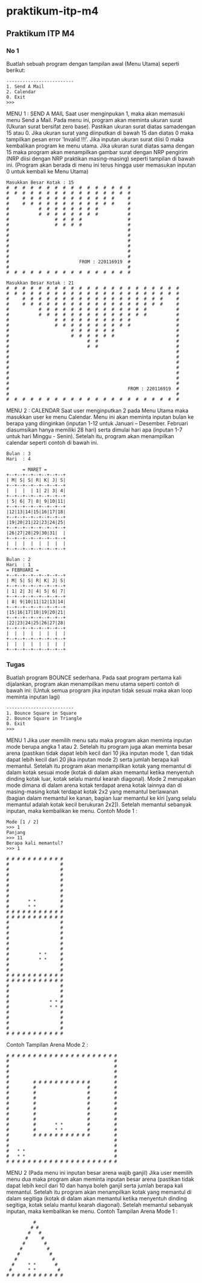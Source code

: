 # praktikum-itp-m4
## Praktikum ITP M4
### No 1
Buatlah sebuah program dengan tampilan awal (Menu Utama) seperti berikut:
```
-------------------------
1. Send A Mail
2. Calendar
0. Exit
>>> 
```
MENU 1 : SEND A MAIL
Saat user menginpukan 1, maka akan memasuki menu Send a Mail. Pada menu ini, program akan meminta ukuran surat (Ukuran surat bersifat zero base). Pastikan ukuran surat diatas samadengan 15 atau 0. Jika ukuran surat yang diinputkan di bawah 15 dan diatas 0 maka tampilkan pesan error ‘Invalid !!!’. Jika inputan ukuran surat diisi 0 maka kembalikan program ke menu utama. Jika ukuran surat diatas sama dengan 15 maka program akan menampilkan gambar surat dengan NRP pengirim (NRP diisi dengan NRP praktikan masing-masing) seperti tampilan di bawah ini. (Program akan berada di menu ini terus hingga user memasukan inputan 0 untuk kembali ke Menu Utama)
```
Masukkan Besar Kotak : 15
#  #  #  #  #  #  #  #  #  #  #  #  #  #  #  #
#  #  #  #  #  #  #  #  #  #  #  #  #  #  #  #
#     #  #  #  #  #  #  #  #  #  #  #  #     #
#     #  #  #  #  #  #  #  #  #  #  #  #     #
#           #  #  #  #  #  #  #  #           #
#           #  #  #  #  #  #  #  #           #
#                 #  #  #  #                 #
#                 #  #  #  #                 #
#                                            #
#                                            #
#                                            #
#                                            #
#                                            #
#                                            #
#                          FROM : 220116919  #
#                                            #
#  #  #  #  #  #  #  #  #  #  #  #  #  #  #  #

Masukkan Besar Kotak : 21
#  #  #  #  #  #  #  #  #  #  #  #  #  #  #  #  #  #  #  #  #  #
#  #  #  #  #  #  #  #  #  #  #  #  #  #  #  #  #  #  #  #  #  #
#     #  #  #  #  #  #  #  #  #  #  #  #  #  #  #  #  #  #     #
#     #  #  #  #  #  #  #  #  #  #  #  #  #  #  #  #  #  #     #
#           #  #  #  #  #  #  #  #  #  #  #  #  #  #           #
#           #  #  #  #  #  #  #  #  #  #  #  #  #  #           #
#                 #  #  #  #  #  #  #  #  #  #                 #
#                 #  #  #  #  #  #  #  #  #  #                 #
#                       #  #  #  #  #  #                       #
#                       #  #  #  #  #  #                       #
#                             #  #                             #
#                             #  #                             #
#                                                              #
#                                                              #
#                                                              #
#                                                              #
#                                                              #
#                                                              #
#                                                              #
#                                            FROM : 220116919  #
#                                                              #
#  #  #  #  #  #  #  #  #  #  #  #  #  #  #  #  #  #  #  #  #  #
```
MENU 2 : CALENDAR 
Saat user menginputkan 2 pada Menu Utama maka masukkan user ke menu Calendar. Menu ini akan meminta inputan bulan ke berapa yang diinginkan (inputan 1-12 untuk Januari – Desember. Februari diasumsikan hanya memiliki 28 hari) serta dimulai hari apa (inputan 1-7 untuk hari Minggu - Senin). Setelah itu, program akan menampilkan calendar seperti contoh di bawah ini.
```
Bulan : 3
Hari  : 4

      = MARET = 
+--+--+--+--+--+--+--+
| M| S| S| R| K| J| S|
+--+--+--+--+--+--+--+
|  |  |  | 1| 2| 3| 4|
+--+--+--+--+--+--+--+
| 5| 6| 7| 8| 9|10|11|
+--+--+--+--+--+--+--+
|12|13|14|15|16|17|18|
+--+--+--+--+--+--+--+
|19|20|21|22|23|24|25|
+--+--+--+--+--+--+--+
|26|27|28|29|30|31|  |
+--+--+--+--+--+--+--+
|  |  |  |  |  |  |  |
+--+--+--+--+--+--+--+

Bulan : 2
Hari  : 1
= FEBRUARI =
+--+--+--+--+--+--+--+
| M| S| S| R| K| J| S|
+--+--+--+--+--+--+--+
| 1| 2| 3| 4| 5| 6| 7|
+--+--+--+--+--+--+--+
| 8| 9|10|11|12|13|14|
+--+--+--+--+--+--+--+
|15|16|17|18|19|20|21|
+--+--+--+--+--+--+--+
|22|23|24|25|26|27|28|
+--+--+--+--+--+--+--+
|  |  |  |  |  |  |  |
+--+--+--+--+--+--+--+
|  |  |  |  |  |  |  |
+--+--+--+--+--+--+--+
```

### Tugas
Buatlah program BOUNCE sederhana. Pada saat program pertama kali dijalankan, program akan menampilkan menu utama seperti contoh di bawah ini: (Untuk semua program jika inputan tidak sesuai maka akan loop meminta inputan lagi)
```
-------------------------
1. Bounce Square in Square
2. Bounce Square in Triangle
0. Exit
>>>
```
MENU 1 
Jika user memilih menu satu maka program akan meminta inputan mode berupa angka 1 atau 2. Setelah itu program juga akan meminta besar arena (pastikan tidak dapat lebih kecil dari 10 jika inputan mode 1, dan tidak dapat lebih kecil dari 20 jika inputan mode 2) serta jumlah berapa kali memantul. Setelah itu program akan menampilkan kotak yang memantul di dalam kotak sesuai mode (kotak di dalam akan memantul ketika menyentuh dinding kotak luar, kotak selalu mantul kearah diagonal). Mode 2 merupakan mode dimana di dalam arena kotak terdapat arena kotak lainnya dan di masing-masing kotak terdapat kotak 2x2 yang memantul berlawanan (bagian dalam memantul ke kanan, bagian luar memantul ke kiri [yang selalu memantul adalah kotak kecil berukuran 2x2]). Setelah memantul sebanyak inputan, maka kembalikan ke menu.
Contoh Mode 1 :
```
Mode [1 / 2]
>>> 1
Panjang
>>> 11
Berapa kali memantul?
>>> 1

# # # # # # # # # # #
#                   #
#                   #
#                   #
#                   #
#                   #
#                   #
#                   #
#       * *         #
#       * *         #
# # # # # # # # # # #
# # # # # # # # # # #
#                   #
#                   #
#                   #
#                   #
#                   #
#                   #
#           * *     #
#           * *     #
#                   #
#                   #
# # # # # # # # # # #
# # # # # # # # # # #
#                   #
#                   #
#                   #
#               * * #
#               * * #
#                   #
#                   #
#                   #
#                   #
# # # # # # # # # # #
```
Contoh Tampilan Arena Mode 2 :
```
# # # # # # # # # # # # # # # # # # # # #
#                                       #
#                                       #
#                                       #
#                                       #
#         # # # # # # # # # # #         #
#         #                   #         #
#         #                   #         #
#         #                   #         #
#         #                   #         #
#         #                   #         #
#         #                   #         #
#         #                   #         #
#         #       * *         #         #
#         #       * *         #         #
#         # # # # # # # # # # #         #
#                                       #
#                                       #
#   * *                                 #
#   * *                                 #
# # # # # # # # # # # # # # # # # # # # #
```
MENU 2 (Pada menu ini inputan besar arena wajib ganjil)
Jika user memilih menu dua maka program akan meminta inputan besar arena (pastikan tidak dapat lebih kecil dari 10 dan hanya boleh ganjil serta jumlah berapa kali memantul. Setelah itu program akan menampilkan kotak yang memantul di dalam segitiga (kotak di dalam akan memantul ketika menyentuh dinding segitiga, kotak selalu mantul kearah diagonal). Setelah memantul sebanyak inputan, maka kembalikan ke menu.
Contoh Tampilan Arena Mode 1 :
```
          # 
         # # 
        #   # 
       #     # 
      #       # 
     #         # 
    #           # 
   #             # 
  #     * *       # 
 #      * *        # 
# # # # # # # # # # #
```
